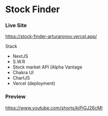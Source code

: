 # Stock Finder

### Live Site
https://stock-finder-arturaronov.vercel.app/

Stack
- NextJS
- S.W.R
- Stock market API (Alpha Vantage
- Chakra UI
- ChartJS
- Vercel (deployment)

### Preview
https://www.youtube.com/shorts/kiPjGJ26cMI
